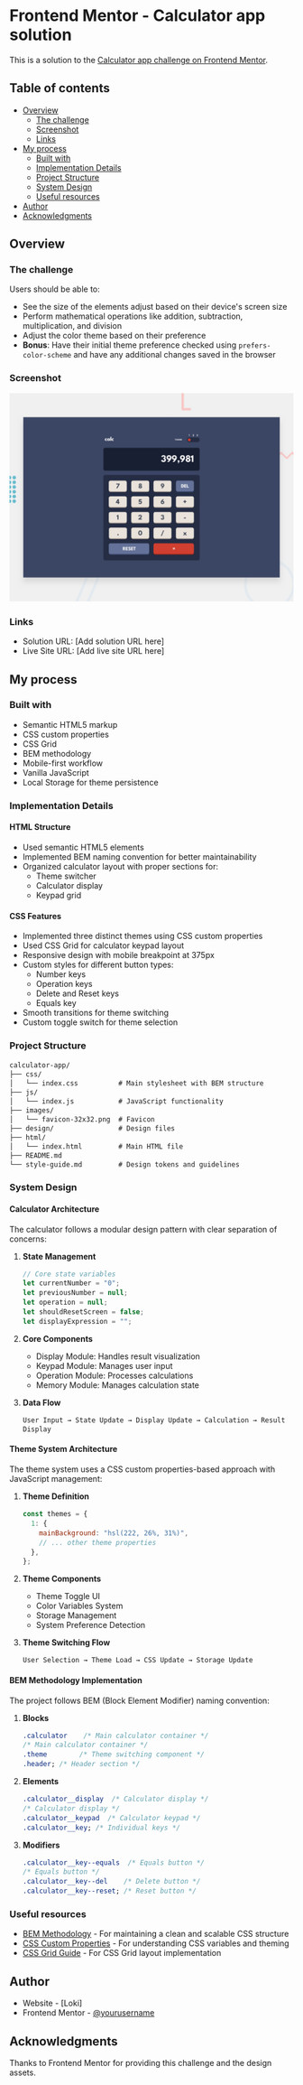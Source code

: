 # Frontend Mentor - Calculator app solution

This is a solution to the [Calculator app challenge on Frontend Mentor](https://www.frontendmentor.io/challenges/calculator-app-9lteq5N29).

## Table of contents

- [Overview](#overview)
  - [The challenge](#the-challenge)
  - [Screenshot](#screenshot)
  - [Links](#links)
- [My process](#my-process)
  - [Built with](#built-with)
  - [Implementation Details](#implementation-details)
  - [Project Structure](#project-structure)
  - [System Design](#system-design)
  - [Useful resources](#useful-resources)
- [Author](#author)
- [Acknowledgments](#acknowledgments)

## Overview

### The challenge

Users should be able to:

- See the size of the elements adjust based on their device's screen size
- Perform mathematical operations like addition, subtraction, multiplication, and division
- Adjust the color theme based on their preference
- **Bonus**: Have their initial theme preference checked using `prefers-color-scheme` and have any additional changes saved in the browser

### Screenshot

![Calculator App](./design/desktop-preview.jpg)

### Links

- Solution URL: [Add solution URL here]
- Live Site URL: [Add live site URL here]

## My process

### Built with

- Semantic HTML5 markup
- CSS custom properties
- CSS Grid
- BEM methodology
- Mobile-first workflow
- Vanilla JavaScript
- Local Storage for theme persistence

### Implementation Details

#### HTML Structure

- Used semantic HTML5 elements
- Implemented BEM naming convention for better maintainability
- Organized calculator layout with proper sections for:
  - Theme switcher
  - Calculator display
  - Keypad grid

#### CSS Features

- Implemented three distinct themes using CSS custom properties
- Used CSS Grid for calculator keypad layout
- Responsive design with mobile breakpoint at 375px
- Custom styles for different button types:
  - Number keys
  - Operation keys
  - Delete and Reset keys
  - Equals key
- Smooth transitions for theme switching
- Custom toggle switch for theme selection

### Project Structure

```
calculator-app/
├── css/
│   └── index.css          # Main stylesheet with BEM structure
├── js/
│   └── index.js           # JavaScript functionality
├── images/
│   └── favicon-32x32.png  # Favicon
├── design/                # Design files
├── html/
│   └── index.html         # Main HTML file
├── README.md
└── style-guide.md         # Design tokens and guidelines
```

### System Design

#### Calculator Architecture

The calculator follows a modular design pattern with clear separation of concerns:

1. **State Management**

   ```javascript
   // Core state variables
   let currentNumber = "0";
   let previousNumber = null;
   let operation = null;
   let shouldResetScreen = false;
   let displayExpression = "";
   ```

2. **Core Components**

   - Display Module: Handles result visualization
   - Keypad Module: Manages user input
   - Operation Module: Processes calculations
   - Memory Module: Manages calculation state

3. **Data Flow**
   ```
   User Input → State Update → Display Update → Calculation → Result Display
   ```

#### Theme System Architecture

The theme system uses a CSS custom properties-based approach with JavaScript management:

1. **Theme Definition**

   ```javascript
   const themes = {
     1: {
       mainBackground: "hsl(222, 26%, 31%)",
       // ... other theme properties
     },
   };
   ```

2. **Theme Components**

   - Theme Toggle UI
   - Color Variables System
   - Storage Management
   - System Preference Detection

3. **Theme Switching Flow**
   ```
   User Selection → Theme Load → CSS Update → Storage Update
   ```

#### BEM Methodology Implementation

The project follows BEM (Block Element Modifier) naming convention:

1. **Blocks**

   ```css
   .calculator    /* Main calculator container */
   /* Main calculator container */
   .theme        /* Theme switching component */
   .header; /* Header section */
   ```

2. **Elements**

   ```css
   .calculator__display  /* Calculator display */
   /* Calculator display */
   .calculator__keypad  /* Calculator keypad */
   .calculator__key; /* Individual keys */
   ```

3. **Modifiers**
   ```css
   .calculator__key--equals  /* Equals button */
   /* Equals button */
   .calculator__key--del    /* Delete button */
   .calculator__key--reset; /* Reset button */
   ```

### Useful resources

- [BEM Methodology](https://getbem.com/) - For maintaining a clean and scalable CSS structure
- [CSS Custom Properties](https://developer.mozilla.org/en-US/docs/Web/CSS/Using_CSS_custom_properties) - For understanding CSS variables and theming
- [CSS Grid Guide](https://css-tricks.com/snippets/css/complete-guide-grid/) - For CSS Grid layout implementation

## Author

- Website - [Loki]
- Frontend Mentor - [@yourusername](https://www.frontendmentor.io/profile/yourusername)

## Acknowledgments

Thanks to Frontend Mentor for providing this challenge and the design assets.
